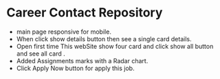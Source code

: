 #  Career Contact Repository
* main page responsive for mobile.
* When click show details button then see a single card details.
* Open first time This webSite show four card and click show all button and see all card .
* Added Assignments marks with a Radar chart.
* Click Apply Now button for apply this job.
